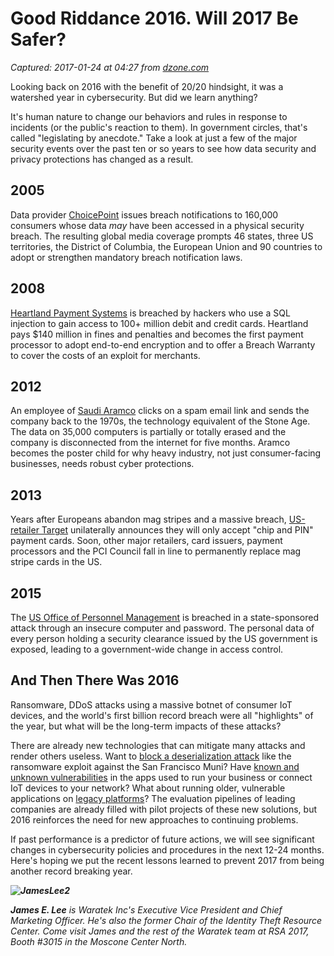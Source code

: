 # Good Riddance 2016. Will 2017 Be Safer?

_Captured: 2017-01-24 at 04:27 from [dzone.com](https://dzone.com/articles/good-riddance-2016-will-2017-be-cyber-safer?edition=262907&utm_source=Daily%20Digest&utm_medium=email&utm_campaign=dd%202017-01-23)_

Looking back on 2016 with the benefit of 20/20 hindsight, it was a watershed year in cybersecurity. But did we learn anything?

It's human nature to change our behaviors and rules in response to incidents (or the public's reaction to them). In government circles, that's called "legislating by anecdote." Take a look at just a few of the major security events over the past ten or so years to see how data security and privacy protections has changed as a result.

## 2005

Data provider [ChoicePoint](http://www.pcworld.com/article/132795/article.html) issues breach notifications to 160,000 consumers whose data _may_ have been accessed in a physical security breach. The resulting global media coverage prompts 46 states, three US territories, the District of Columbia, the European Union and 90 countries to adopt or strengthen mandatory breach notification laws.

## 2008

[Heartland Payment Systems](http://www.computerworld.com/article/2527185/security0/sql-injection-attacks-led-to-heartland--hannaford-breaches.html) is breached by hackers who use a SQL injection to gain access to 100+ million debit and credit cards. Heartland pays $140 million in fines and penalties and becomes the first payment processor to adopt end-to-end encryption and to offer a Breach Warranty to cover the costs of an exploit for merchants.

## 2012

An employee of [Saudi Aramco](http://www.darkreading.com/attacks-breaches/inside-the-aftermath-of-the-saudi-aramco-breach/d/d-id/1321676) clicks on a spam email link and sends the company back to the 1970s, the technology equivalent of the Stone Age. The data on 35,000 computers is partially or totally erased and the company is disconnected from the internet for five months. Aramco becomes the poster child for why heavy industry, not just consumer-facing businesses, needs robust cyber protections.

## 2013

Years after Europeans abandon mag stripes and a massive breach, [US-retailer Target](https://krebsonsecurity.com/2014/05/the-target-breach-by-the-numbers/) unilaterally announces they will only accept "chip and PIN" payment cards. Soon, other major retailers, card issuers, payment processors and the PCI Council fall in line to permanently replace mag stripe cards in the US.

## 2015

The [US Office of Personnel Management](http://www.npr.org/sections/alltechconsidered/2016/06/06/480968999/one-year-after-opm-data-breach-what-has-the-government-learned) is breached in a state-sponsored attack through an insecure computer and password. The personal data of every person holding a security clearance issued by the US government is exposed, leading to a government-wide change in access control.

## And Then There Was 2016

Ransomware, DDoS attacks using a massive botnet of consumer IoT devices, and the world's first billion record breach were all "highlights" of the year, but what will be the long-term impacts of these attacks?

There are already new technologies that can mitigate many attacks and render others useless. Want to [block a deserialization attack](http://cdn.aws.waratek.com/v2/wp-content/uploads/2016/12/Deserialization-Discussion-Paper-20161206e.pdf) like the ransomware exploit against the San Francisco Muni? Have [known and unknown vulnerabilities](http://www.waratek.com/runtime-application-self-protection-rasp/) in the apps used to run your business or connect IoT devices to your network? What about running older, vulnerable applications on [legacy platforms](http://www.waratek.com/solutions/legacy-platforms/)? The evaluation pipelines of leading companies are already filled with pilot projects of these new solutions, but 2016 reinforces the need for new approaches to continuing problems.

If past performance is a predictor of future actions, we will see significant changes in cybersecurity policies and procedures in the next 12-24 months. Here's hoping we put the recent lessons learned to prevent 2017 from being another record breaking year.

_**![JamesLee2](http://cdn.aws.waratek.com/v2/wp-content/uploads/2016/09/JamesLee2.jpg)**_

_**James E. Lee** is Waratek Inc's Executive Vice President and Chief Marketing Officer. He's also the former Chair of the Identity Theft Resource Center. Come visit James and the rest of the Waratek team at RSA 2017, Booth #3015 in the Moscone Center North._
